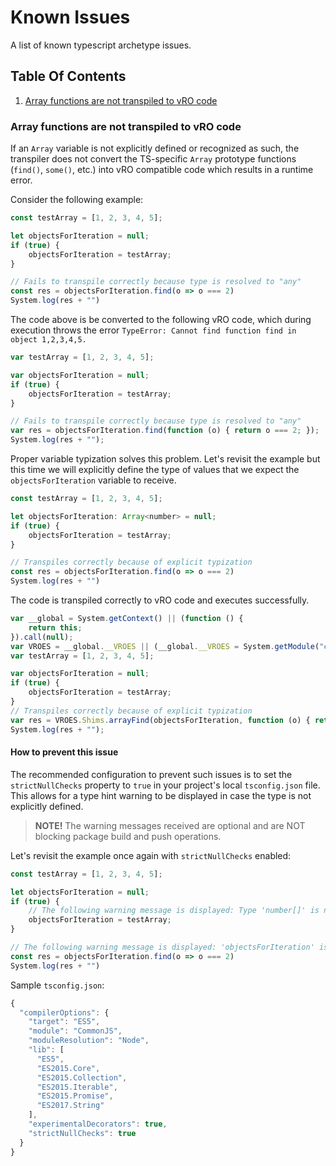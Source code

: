 # Known Issues

A list of known typescript archetype issues.

## Table Of Contents

1. [Array functions are not transpiled to vRO code](#array-functions-are-not-transpiled-to-vro-code)

### Array functions are not transpiled to vRO code

If an `Array` variable is not explicitly defined or recognized as such, the transpiler does not convert the TS-specific `Array` prototype functions (`find()`, `some()`, etc.) into vRO compatible code which results in a runtime error.

Consider the following example:

```javascript
const testArray = [1, 2, 3, 4, 5];

let objectsForIteration = null;
if (true) {
    objectsForIteration = testArray;
}

// Fails to transpile correctly because type is resolved to "any"
const res = objectsForIteration.find(o => o === 2)
System.log(res + "")
```

The code above is be converted to the following vRO code, which during execution throws the error `TypeError: Cannot find function find in object 1,2,3,4,5.`

```javascript
var testArray = [1, 2, 3, 4, 5];

var objectsForIteration = null;
if (true) {
    objectsForIteration = testArray;
}

// Fails to transpile correctly because type is resolved to "any"
var res = objectsForIteration.find(function (o) { return o === 2; });
System.log(res + "");
```

Proper variable typization solves this problem. Let's revisit the example but this time we will explicitly define the type of values that we expect the `objectsForIteration` variable to receive.

```javascript
const testArray = [1, 2, 3, 4, 5];

let objectsForIteration: Array<number> = null;
if (true) {
    objectsForIteration = testArray;
}

// Transpiles correctly because of explicit typization
const res = objectsForIteration.find(o => o === 2)
System.log(res + "")
```

The code is transpiled correctly to vRO code and executes successfully.

```javascript
var __global = System.getContext() || (function () {
    return this;
}).call(null);
var VROES = __global.__VROES || (__global.__VROES = System.getModule("com.vmware.pscoe.library.ecmascript").VROES());
var testArray = [1, 2, 3, 4, 5];

var objectsForIteration = null;
if (true) {
    objectsForIteration = testArray;
}
// Transpiles correctly because of explicit typization
var res = VROES.Shims.arrayFind(objectsForIteration, function (o) { return o === 2; });
System.log(res + "");
```

#### How to prevent this issue

The recommended configuration to prevent such issues is to set the `strictNullChecks` property to `true` in your project's local `tsconfig.json` file. This allows for a type hint warning to be displayed in case the type is not explicitly defined.

> **NOTE!** The warning messages received are optional and are NOT blocking package build and push operations.

Let's revisit the example once again with `strictNullChecks` enabled:

```javascript
const testArray = [1, 2, 3, 4, 5];

let objectsForIteration = null;
if (true) {
    // The following warning message is displayed: Type 'number[]' is not assignable to type 'null'.ts(2322)
    objectsForIteration = testArray;
}

// The following warning message is displayed: 'objectsForIteration' is possibly 'null'.ts(18047)
const res = objectsForIteration.find(o => o === 2)
System.log(res + "")
```

Sample `tsconfig.json`:

```javascript
{
  "compilerOptions": {
    "target": "ES5",
    "module": "CommonJS",
    "moduleResolution": "Node",
    "lib": [
      "ES5",
      "ES2015.Core",
      "ES2015.Collection",
      "ES2015.Iterable",
      "ES2015.Promise",
      "ES2017.String"
    ],
    "experimentalDecorators": true,
    "strictNullChecks": true
  }
}
```
